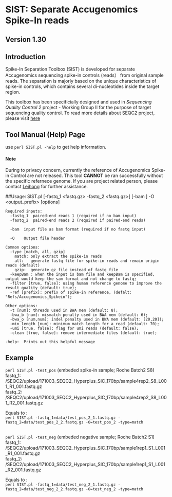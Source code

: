 # SIST: Separate Accugenomics Spike-In reads
## Version 1.30

## Introduction

Spike-In Separation Toolbox (SIST) is developed for separate Accugenomics sequencing spike-in controls (reads） from original sample reads. The separation is majorly based on the unique characteristics of spike-in controls, which contains several di-nucleotides inside the target region.  

This toolbox has been specificially designed and used in *Sequencing Quality Control 2* project - Working Group II for the purpose of target sequencing quality control. To read more details about SEQC2 project, please visit [here](https://www.fda.gov/ScienceResearch/BioinformaticsTools/MicroarrayQualityControlProject/ucm507935.htm)   

## Tool Manual (Help) Page
use `perl SIST.pl -help` to get help information.

#### **Note**
During to privacy concern, currently the reference of Accugenomics Spike-in Control are not released. This tool **CANNOT** be ran successfully without the specific refernece genome. If you are project related person, please contact [Leihong](mailto:leihong.wu@fda.hhs.gov) for further assistance.  

##Usage:
    SIST.pl [-fastq_1 <fastq.gz> -fastq_2 <fastq.gz>] [-bam <bam>] -O <output_prefix> [options]
    
    Required inputs:
      -fastq_1  paired-end reads 1 (required if no bam input)
      -fastq_2  paired-end reads 2 (required if paired-end reads)
    
      -bam  input file as bam format (required if no fastq input)
    
      -O    Output file header 
    
    Common options:
      -type [match, all, gzip] 
        match: only extract the spike-in reads 
        all:   generate fastq file for spike-in reads and remain origin reads (default)
        gzip:  generate gz file instead of fastq file
      -keepBam : when the input is bam file and keepBam is specified, output would keep the sam format and not change to fastq; 
      -filter [true, false]: using human reference genome to improve the result quality (default: true);
      -ref [prefix]: prefix of spike-in reference, (defalt: "Refs/Accugenomics_Spikein");
      
    Other options:
      -t [num]: threads used in BWA mem (default: 8);
      -bwa_b [num]: mismatch penalty used in BWA mem (default: 6);
      -bwa_o [num,num]: indel penalty used in BWA mem (default: [20,20]);
      -min_length [num]: minimum match length for a read (default: 70);
      -umi [true, false]: flag for umi reads (default: false);
      -clean [true, false]: remove intermediate files (default: true);
      
    -help:  Prints out this helpful message

## Example 

`perl SIST.pl -test_pos` (embeded spike-in sample; Roche Batch2 S8)  
	fastq_1: /SEQC2/upload/171003_SEQC2_Hyperplus_SIC_170bp/sample4rep2_S8_L001_R1_001.fastq.gz  
	fastq_2: /SEQC2/upload/171003_SEQC2_Hyperplus_SIC_170bp/sample4rep2_S8_L001_R2_001.fastq.gz  

Equals to :  
`perl SIST.pl -fastq_1=data/test_pos_2_1.fastq.gz -fastq_2=data/test_pos_2_2.fastq.gz -O=test_pos_2 -type=match`
	
##	
	
`perl SIST.pl -test_neg` (embeded negative sample; Roche Batch2 S1)  
	fastq_1: /SEQC2/upload/171003_SEQC2_Hyperplus_SIC_170bp/sample1rep1_S1_L001_R1_001.fastq.gz  
	fastq_2: /SEQC2/upload/171003_SEQC2_Hyperplus_SIC_170bp/sample1rep1_S1_L001_R2_001.fastq.gz  

Equals to :  
`perl SIST.pl -fastq_1=data/test_neg_2_1.fastq.gz -fastq_2=data/test_neg_2_2.fastq.gz -O=test_neg_2 -type=match`

